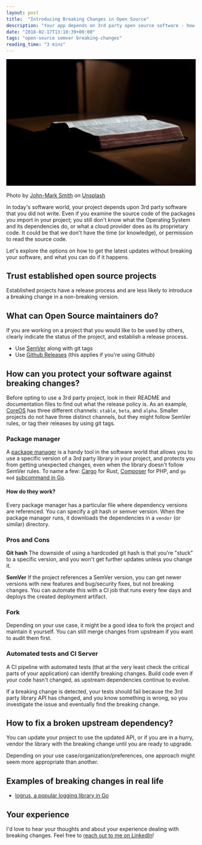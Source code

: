 ```yaml
---
layout: post
title:  "Introducing Breaking Changes in Open Source"
description: "Your app depends on 3rd party open source software - how do you avoid breaking changes?"
date: "2018-02-17T13:10:39+00:00"
tags: "open-source semver breaking-changes"
reading_time: "3 mins"
---
```


![Breaking Changes in Open Source](/assets/images/posts/breaking-changes-in-open-source.jpg "Breaking Changes in Open Source")

Photo by [John-Mark Smith](https://unsplash.com/@mrrrk_smith?utm_source=unsplash&utm_medium=referral&utm_content=creditCopyText) on [Unsplash](https://unsplash.com/search/photos/perfect?utm_source=unsplash&utm_medium=referral&utm_content=creditCopyText)

In today's software world, your project depends upon 3rd party software that you did not write. Even if you examine the source code of the packages you import in your project; you still don't know what the Operating System and its dependencies do, or what a cloud provider does as its proprietary code. It could be that we don't have the time (or knowledge), or permission to read the source code.

Let's explore the options on how to get the latest updates without breaking your software, and what you can do if it happens.

## Trust established open source projects
Established projects have a release process and are less likely to introduce a breaking change in a non-breaking version.

## What can Open Source maintainers do?
If you are working on a project that you would like to be used by others, clearly indicate the status of the project, and establish a release process.

* Use [SemVer](https://semver.org/) along with git tags
* Use [Github Releases](https://help.github.com/articles/creating-releases/) (this applies if you're using Github)

## How can you protect your software against breaking changes?
Before opting to use a 3rd party project, look in their README and documentation files to find out what the release policy is. As an example, [CoreOS](https://coreos.com/releases/) has three different channels: `stable`, `beta`, and `alpha`. Smaller projects do not have three distinct channels, but they might follow SemVer rules, or tag their releases by using git tags.

### Package manager
A [package manager](https://en.wikipedia.org/wiki/Package_manager) is a handy tool in the software world that allows you to use a specific version of a 3rd party library in your project, and protects you from getting unexpected changes, even when the library doesn't follow SemVer rules. To name a few: [Cargo](https://doc.rust-lang.org/cargo/) for Rust, [Composer](http://getcomposer.org/) for PHP, and `go mod` [subcommand in Go](https://blog.golang.org/using-go-modules).

#### How do they work?
Every package manager has a particular file where dependency versions are referenced. You can specify a git hash or semver version. When the package manager runs, it downloads the dependencies in a `vendor` (or similar) directory.

### Pros and Cons

**Git hash**
The downside of using a hardcoded git hash is that you're "stuck" to a specific version, and you won't get further updates unless you change it.

**SemVer**
If the project references a SemVer version, you can get newer versions with new features and bug/security fixes, but not breaking changes. You can automate this with a CI job that runs every few days and deploys the created deployment artifact.

### Fork
Depending on your use case, it might be a good idea to fork the project and maintain it yourself. You can still merge changes from upstream if you want to audit them first.

### Automated tests and CI Server
A CI pipeline with automated tests (that at the very least check the critical parts of your application) can identify breaking changes. Build code even if your code hasn't changed, as upstream dependencies continue to evolve.

If a breaking change is detected, your tests should fail because the 3rd party library API has changed, and you know something is wrong, so you investigate the issue and eventually find the breaking change.

## How to fix a broken upstream dependency?
You can update your project to use the updated API, or if you are in a hurry, vendor the library with the breaking change until you are ready to upgrade.

Depending on your use case/organization/preferences, one approach might seem more appropriate than another.

## Examples of breaking changes in real life

* [logrus, a popular logging library in Go](https://github.com/sirupsen/logrus/issues/451)

## Your experience

I'd love to hear your thoughts and about your experience dealing with breaking changes. Feel free to [reach out to me on LinkedIn](https://www.linkedin.com/in/george-g-279883115/)!
